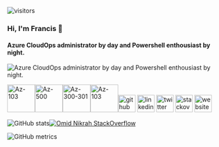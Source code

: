 ![visitors](https://visitor-badge.glitch.me/badge?page_id=github-itfranck)
### Hi, I'm Francis 👋
#### Azure CloudOps administrator by day and Powershell enthousiast by night.
![Azure CloudOps administrator by day and Powershell enthousiast by night.](https://scontent.fymq3-1.fna.fbcdn.net/v/t1.0-9/18238_10152862352251406_7269256186316738655_n.jpg?_nc_cat=103&_nc_sid=e3f864&_nc_ohc=XdO3JbuAW3AAX9-lf1l&_nc_ht=scontent.fymq3-1.fna&oh=fed9a93fb28b38225c842f7cbc7c887e&oe=5FB2E0F8)

[<img src='https://images.credly.com/size/340x340/images/336eebfc-0ac3-4553-9a67-b402f491f185/azure-administrator-associate-600x600.png' alt='Az-103' height='64'>](https://www.credly.com/badges/7839fde7-23aa-4e47-8a99-7f56188ae3f0)[<img src='https://images.youracclaim.com/size/340x340/images/1ad16b6f-2c71-4a2e-ae74-ec69c4766039/azure-security-engineer-associate600x600.png' alt='Az-500' height='64'>](https://www.youracclaim.com/badges/603a009c-860e-405b-9d97-f428daba8c41/public_url)[<img src='https://images.youracclaim.com/size/110x110/images/649069f9-27f1-4d2b-92bc-c674bc67bd02/azure-solutions-architect-expert-600x600.png' alt='Az-300-301' height='64'>](https://www.youracclaim.com/badges/390bb241-33f1-4baf-b7a4-09dd62df6ac9/public_url)[<img src='https://images.youracclaim.com/size/340x340/images/c3ab66f8-5d59-4afa-a6c2-0ba30a1989ca/CERT-Expert-DevOps-Engineer-600x600.png' alt='Az-103' height='64'>](https://www.youracclaim.com/badges/c8522d98-b947-4300-b55d-3687746a1ea8/public_url)[<img src='https://cdn.jsdelivr.net/npm/simple-icons@3.0.1/icons/github.svg' alt='github' height='40'>](https://github.com/itfranck)  [<img src='https://cdn.jsdelivr.net/npm/simple-icons@3.0.1/icons/linkedin.svg' alt='linkedin' height='40'>](https://www.linkedin.com/in/francis-mercier-9b4b823b/)  [<img src='https://cdn.jsdelivr.net/npm/simple-icons@3.0.1/icons/twitter.svg' alt='twitter' height='40'>](https://twitter.com/itfranck)  [<img src='https://cdn.jsdelivr.net/npm/simple-icons@3.0.1/icons/stackoverflow.svg' alt='stackoverflow' height='40'>](https://stackoverflow.com/users/934946)  [<img src='https://cdn.jsdelivr.net/npm/simple-icons@3.0.1/icons/icloud.svg' alt='website' height='40'>](https://github.com/itfranck)


![GitHub stats](https://github-readme-stats.vercel.app/api?username=itfranck&show_icons=true&count_private=true&theme=dark)[![Omid Nikrah StackOverflow](https://github-readme-stackoverflow.vercel.app/?userID=934946&layout=compact&theme=dark)](https://stackoverflow.com/users/934946/sage-pourpre)

![GitHub metrics](https://metrics.lecoq.io/itfranck)  


